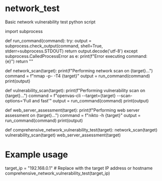 # network_test
Basic network vulnerability test python script


import subprocess

def run_command(command):
    try:
        output = subprocess.check_output(command, shell=True, stderr=subprocess.STDOUT)
        return output.decode('utf-8')
    except subprocess.CalledProcessError as e:
        print(f"Error executing command: {e}")
        return ""

def network_scan(target):
    print(f"Performing network scan on {target}...")
    command = f"nmap -p- -T4 {target}"
    output = run_command(command)
    print(output)

def vulnerability_scan(target):
    print(f"Performing vulnerability scan on {target}...")
    command = f"openvas-cli --target={target} --scan-options='Full and fast'"
    output = run_command(command)
    print(output)

def web_server_assessment(target):
    print(f"Performing web server assessment on {target}...")
    command = f"nikto -h {target}"
    output = run_command(command)
    print(output)

def comprehensive_network_vulnerability_test(target):
    network_scan(target)
    vulnerability_scan(target)
    web_server_assessment(target)

# Example usage
target_ip = "192.168.0.1"  # Replace with the target IP address or hostname
comprehensive_network_vulnerability_test(target_ip)

